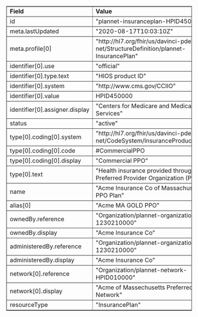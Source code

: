 <table border="1"><tr><td><b>Field</b></td><td><b>Value</b></td></tr>
<tr><td>id</td><td>
"plannet-insuranceplan-HPID450000"
</td></tr>
<tr><td>meta.lastUpdated</td><td>
"2020-08-17T10:03:10Z"
</td></tr>
<tr><td>meta.profile[0]</td><td>"http://hl7.org/fhir/us/davinci-pdex-plan-net/StructureDefinition/plannet-InsurancePlan"</td></tr>
<tr><td>identifier[0].use</td><td>
"official"
</td></tr>
<tr><td>identifier[0].type.text</td><td>
"HIOS product ID"
</td></tr>
<tr><td>identifier[0].system</td><td>
"http://www.cms.gov/CCIIO"
</td></tr>
<tr><td>identifier[0].value</td><td>
HPID450000
</td></tr>
<tr><td>identifier[0].assigner.display</td><td>
"Centers for Medicare and Medicaid Services"
</td></tr>
<tr><td>status</td><td>
"active"
</td></tr>
<tr><td>type[0].coding[0].system</td><td>
"http://hl7.org/fhir/us/davinci-pdex-plan-net/CodeSystem/InsuranceProductTypeCS"
</td></tr>
<tr><td>type[0].coding[0].code</td><td>
#CommercialPPO
</td></tr>
<tr><td>type[0].coding[0].display</td><td>
"Commercial PPO"
</td></tr>
<tr><td>type[0].text</td><td>
"Health insurance provided through a Preferred Provider Organization (PPO)"
</td></tr>
<tr><td>name</td><td>
"Acme Insurance Co of MassachusettsGold PPO Plan"
</td></tr>
<tr><td>alias[0]</td><td>"Acme MA GOLD PPO"</td></tr>
<tr><td>ownedBy.reference</td><td>
"Organization/plannet-organization-1230210000"
</td></tr>
<tr><td>ownedBy.display</td><td>
"Acme Insurance Co"
</td></tr>
<tr><td>administeredBy.reference</td><td>
"Organization/plannet-organization-1230210000"
</td></tr>
<tr><td>administeredBy.display</td><td>
"Acme Insurance Co"
</td></tr>
<tr><td>network[0].reference</td><td>
"Organization/plannet-network-HPID010000"
</td></tr>
<tr><td>network[0].display</td><td>
"Acme of Massechusetts Preferred Provider Network"
</td></tr>
<tr><td>resourceType</td><td>
"InsurancePlan"
</td></tr>
</table>
